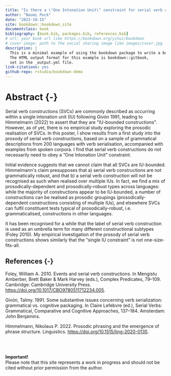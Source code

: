 ```yaml
--- 
title: "Is there a \"One Intonation Unit\" constraint for serial verb constructions?"
author: "Naomi Peck"
date: "2022-10-15"
site: bookdown::bookdown_site
documentclass: book
bibliography: [book.bib, packages.bib, references.bib]
# url: your book url like https://bookdown.org/yihui/bookdown
# cover-image: path to the social sharing image like images/cover.jpg
description: |
  This is a minimal example of using the bookdown package to write a book.
  The HTML output format for this example is bookdown::gitbook,
  set in the _output.yml file.
link-citations: yes
github-repo: rstudio/bookdown-demo
---
```


# Abstract {-}



Serial verb constructions (SVCs) are commonly described as occurring within a single intonation unit (IU) following Givón 1991, leading to Himmelmann (2022) to assert that they are "IU-bounded constructions". However, as of yet, there is no empirical study exploring the prosodic realisation of SVCs. In this poster, I show results from a first study into the prosody of serial verb constructions, based on a sample of grammatical descriptions from 200 languages with verb serialisation, accompanied with examples from spoken corpora. I find that serial verb constructions do not necessarily need to obey a “One Intonation Unit” constraint.

Initial evidence suggests that we cannot claim that all SVCs are IU-bounded. Himmelmann's claim presupposes that a) serial verb constructions are not grammatically robust, and that b) a serial verb construction will not be recognised as such when realised over multiple IUs. In fact, we find a mix of prosodically-dependent and prosodically-robust types across languages: while the majority of constructions appear to be IU-bounded, a number of constructions can be realised as prosodic groupings (prosodically-dependent constructions consisting of multiple IUs), and elsewhere SVCs can fulfil constituent tests typical of prosodically-robust, i.e. grammaticalised, constructions in other languages.

It has been recognised for a while that the label of serial verb construction is used as an umbrella term for many different constructional subtypes (Foley 2010). My empirical investigation of the prosody of serial verb constructions shows similarly that the “single IU constraint” is not one-size-fits-all. 

## References {-}
Foley, William A. 2010. Events and serial verb constructions. In Mengistu Amberber, Brett Baker & Mark Harvey (eds.), Complex Predicates, 79–109. Cambridge: Cambridge University Press. https://doi.org/10.1017/CBO9780511712234.005.

Givón, Talmy. 1991. Some substantive issues concerning verb serialization: grammatical vs. cognitive packaging. In Claire Lefebvre (ed.), Serial Verbs: Grammatical, Comparative and Cognitive Approaches, 137–184. Amsterdam: John Benjamins.

Himmelmann, Nikolaus P. 2022. Prosodic phrasing and the emergence of phrase structure. Linguistics. https://doi.org/10.1515/ling-2020-0135.

<br><br>
<div class="alert alert-warning">
  <strong>Important!</strong><br> Please note that this site represents a work in progress and should not be cited without prior permission from the author.
</div>




